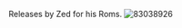 Releases by Zed for his Roms.
![83038926](https://github.com/Zed9K/Roms_By_Zed/assets/31599865/a7da9af0-5c23-490d-9a44-2c00875367fe)
